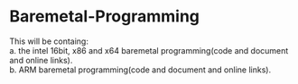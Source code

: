 # Baremetal-Programming
This will be containg:<br>
a. the intel 16bit, x86 and x64 baremetal programming(code and document and online links).<br>
b. ARM baremetal programming(code and document and online links).<br>
